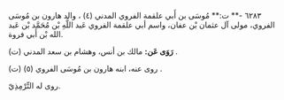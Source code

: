 ٦٢٨٣ -** ت:** مُوسَى بن أَبي علقمة الفروي المدني (٤) ، والد هارون بن مُوسَى الفروي، مولى آل عثمان بْن عفان، واسم أبي علقمة الفروي عَبد اللَّهِ بْن مُحَمَّد بْن عَبد الله بْن أَبي فروة.

**رَوَى عَن:** مالك بن أنس، وهشام بن سعد المدني (ت) .

روى عنه، ابنه هارون بن مُوسَى الفروي (٥) (ت) .

روى له التِّرْمِذِيّ.